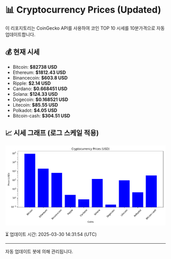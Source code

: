 
# 📊 Cryptocurrency Prices (Updated)

이 리포지토리는 CoinGecko API를 사용하여 코인 TOP 10 시세를 10분가격으로 자동 업데이트합니다.

## 💰 현재 시세
- Bitcoin: **$82738 USD**
- Ethereum: **$1812.43 USD**
- Binancecoin: **$603.8 USD**
- Ripple: **$2.14 USD**
- Cardano: **$0.668451 USD**
- Solana: **$124.33 USD**
- Dogecoin: **$0.168521 USD**
- Litecoin: **$85.55 USD**
- Polkadot: **$4.05 USD**
- Bitcoin-cash: **$304.51 USD**

## 📈 시세 그래프 (로그 스케일 적용)
![Crypto Prices](crypto_prices.png)

⏳ 업데이트 시간: 2025-03-30 14:31:54 (UTC)

---
자동 업데이트 봇에 의해 관리됩니다.
